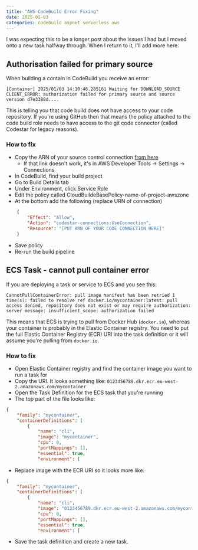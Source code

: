 ```yaml
---
title: "AWS CodeBuild Error Fixing"
date: 2025-01-03
categories: codebuild aspnet serverless aws
---
```


I was expecting this to be a longer post about the issues I had but I moved onto a new task halfway through. When I return to it, I'll add more here.

## Authorisation failed for primary source

When building a contain in CodeBuild you receive an error:

```
[Container] 2025/01/03 14:10:46.285161 Waiting for DOWNLOAD_SOURCE
CLIENT_ERROR: authorization failed for primary source and source version d7e3388d....
```

This is telling you that code build does not have access to your code repository. If you're using GitHub then that means the policy attached to the code build role needs to have access to the git code connector (called Codestar for legacy reasons).

### How to fix

- Copy the ARN of your source control connection [from here](https://eu-west-2.console.aws.amazon.com/codesuite/settings/connections?connections)
    - If that link doesn't work, it's in AWS Developer Tools -> Settings -> Connections
- In CodeBuild, find your build project
- Go to Build Details tab
- Under Environment, click Service Role
- Edit the policy called CloudBuildeBasePolicy-name-of-project-awszone
- At the bottom add the following (replace URN of connection)

```json
    {
        "Effect": "Allow",
        "Action": "codestar-connections:UseConnection",
        "Resource": "[PUT ARN OF YOUR CODE CONNECTION HERE]"
    }
```

- Save policy
- Re-run the build pipeline

## ECS Task - cannot pull container error

If you are deploying a task or service to ECS and you see this:

```
CannotPullContainerError: pull image manifest has been retried 1 time(s): failed to resolve ref docker.io/mycontainer:latest: pull access denied, repository does not exist or may require authorization: server message: insufficient_scope: authorization failed
```

This means that ECS is trying to pull from Docker Hub (`docker.io`), whereas your container is probably in the Elastic Container registry. You need to put the full Elastic Container Registry (ECR) URI into the task definition or it will assume you're pulling from `docker.io`.

### How to fix

- Open Elastic Container registry and find the container image you want to run a task for
- Copy the URI. It looks something like: `0123456789.dkr.ecr.eu-west-2.amazonaws.com/mycontainer`
- Open the Task Definition for the ECS task that you're running
- The top part of the file looks like:

```json
{
    "family": "mycontainer",
    "containerDefinitions": [
        {
            "name": "cli",
            "image": "mycontainer",
            "cpu": 0,
            "portMappings": [],
            "essential": true,
            "environment": [
```

- Replace image with the ECR URI so it looks more like:

```json
{
    "family": "mycontainer",
    "containerDefinitions": [
        {
            "name": "cli",
            "image": "0123456789.dkr.ecr.eu-west-2.amazonaws.com/mycontainer",
            "cpu": 0,
            "portMappings": [],
            "essential": true,
            "environment": [
```

- Save the task definition and create a new task.
